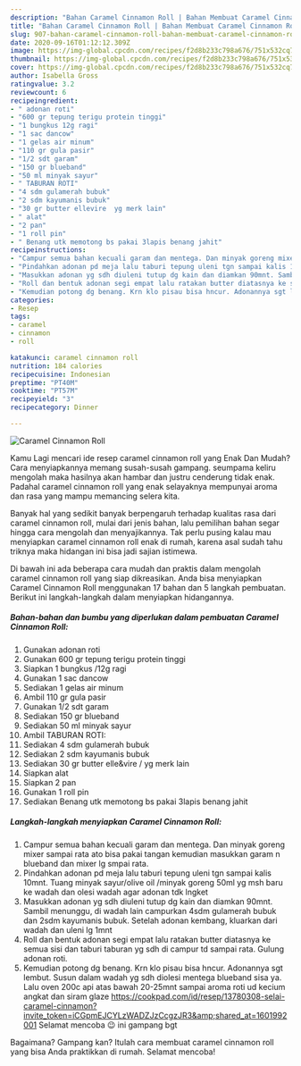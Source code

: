 ```yaml
---
description: "Bahan Caramel Cinnamon Roll | Bahan Membuat Caramel Cinnamon Roll Yang Lezat Sekali"
title: "Bahan Caramel Cinnamon Roll | Bahan Membuat Caramel Cinnamon Roll Yang Lezat Sekali"
slug: 907-bahan-caramel-cinnamon-roll-bahan-membuat-caramel-cinnamon-roll-yang-lezat-sekali
date: 2020-09-16T01:12:12.309Z
image: https://img-global.cpcdn.com/recipes/f2d8b233c798a676/751x532cq70/caramel-cinnamon-roll-foto-resep-utama.jpg
thumbnail: https://img-global.cpcdn.com/recipes/f2d8b233c798a676/751x532cq70/caramel-cinnamon-roll-foto-resep-utama.jpg
cover: https://img-global.cpcdn.com/recipes/f2d8b233c798a676/751x532cq70/caramel-cinnamon-roll-foto-resep-utama.jpg
author: Isabella Gross
ratingvalue: 3.2
reviewcount: 6
recipeingredient:
- " adonan roti"
- "600 gr tepung terigu protein tinggi"
- "1 bungkus 12g ragi"
- "1 sac dancow"
- "1 gelas air minum"
- "110 gr gula pasir"
- "1/2 sdt garam"
- "150 gr blueband"
- "50 ml minyak sayur"
- " TABURAN ROTI"
- "4 sdm gulamerah bubuk"
- "2 sdm kayumanis bubuk"
- "30 gr butter ellevire  yg merk lain"
- " alat"
- "2 pan"
- "1 roll pin"
- " Benang utk memotong bs pakai 3lapis benang jahit"
recipeinstructions:
- "Campur semua bahan kecuali garam dan mentega. Dan minyak goreng mixer sampai rata ato bisa pakai tangan kemudian masukkan garam n blueband dan mixer lg smpai rata."
- "Pindahkan adonan pd meja lalu taburi tepung uleni tgn sampai kalis 10mnt. Tuang minyak sayur/olive oil /minyak goreng 50ml yg msh baru ke wadah dan olesi wadah agar adonan tdk lngket"
- "Masukkan adonan yg sdh diuleni tutup dg kain dan diamkan 90mnt. Sambil menunggu, di wadah lain campurkan 4sdm gulamerah bubuk dan 2sdm kayumanis bubuk. Setelah adonan kembang, kluarkan dari wadah dan uleni lg 1mnt"
- "Roll dan bentuk adonan segi empat lalu ratakan butter diatasnya ke semua sisi dan taburi taburan yg sdh di campur td sampai rata. Gulung adonan roti."
- "Kemudian potong dg benang. Krn klo pisau bisa hncur. Adonannya sgt lembut. Susun dalam wadah yg sdh diolesi mentega blueband sisa ya. Lalu oven 200c api atas bawah 20-25mnt sampai aroma roti ud kecium angkat dan siram glaze https://cookpad.com/id/resep/13780308-selai-caramel-cinnamon?invite_token=iCGpmEJCYLzWADZJzCcgzJR3&amp;shared_at=1601992001 Selamat mencoba 😉 ini gampang bgt"
categories:
- Resep
tags:
- caramel
- cinnamon
- roll

katakunci: caramel cinnamon roll 
nutrition: 184 calories
recipecuisine: Indonesian
preptime: "PT40M"
cooktime: "PT57M"
recipeyield: "3"
recipecategory: Dinner

---
```



![Caramel Cinnamon Roll](https://img-global.cpcdn.com/recipes/f2d8b233c798a676/751x532cq70/caramel-cinnamon-roll-foto-resep-utama.jpg)

Kamu Lagi mencari ide resep caramel cinnamon roll yang Enak Dan Mudah? Cara menyiapkannya memang susah-susah gampang. seumpama keliru mengolah maka hasilnya akan hambar dan justru cenderung tidak enak. Padahal caramel cinnamon roll yang enak selayaknya mempunyai aroma dan rasa yang mampu memancing selera kita.



Banyak hal yang sedikit banyak berpengaruh terhadap kualitas rasa dari caramel cinnamon roll, mulai dari jenis bahan, lalu pemilihan bahan segar hingga cara mengolah dan menyajikannya. Tak perlu pusing kalau mau menyiapkan caramel cinnamon roll enak di rumah, karena asal sudah tahu triknya maka hidangan ini bisa jadi sajian istimewa.


Di bawah ini ada beberapa cara mudah dan praktis dalam mengolah caramel cinnamon roll yang siap dikreasikan. Anda bisa menyiapkan Caramel Cinnamon Roll menggunakan 17 bahan dan 5 langkah pembuatan. Berikut ini langkah-langkah dalam menyiapkan hidangannya.

<!--inarticleads1-->

##### Bahan-bahan dan bumbu yang diperlukan dalam pembuatan Caramel Cinnamon Roll:

1. Gunakan  adonan roti
1. Gunakan 600 gr tepung terigu protein tinggi
1. Siapkan 1 bungkus /12g ragi
1. Gunakan 1 sac dancow
1. Sediakan 1 gelas air minum
1. Ambil 110 gr gula pasir
1. Gunakan 1/2 sdt garam
1. Sediakan 150 gr blueband
1. Sediakan 50 ml minyak sayur
1. Ambil  TABURAN ROTI:
1. Sediakan 4 sdm gulamerah bubuk
1. Sediakan 2 sdm kayumanis bubuk
1. Sediakan 30 gr butter elle&amp;vire / yg merk lain
1. Siapkan  alat
1. Siapkan 2 pan
1. Gunakan 1 roll pin
1. Sediakan  Benang utk memotong bs pakai 3lapis benang jahit




<!--inarticleads2-->

##### Langkah-langkah menyiapkan Caramel Cinnamon Roll:

1. Campur semua bahan kecuali garam dan mentega. Dan minyak goreng mixer sampai rata ato bisa pakai tangan kemudian masukkan garam n blueband dan mixer lg smpai rata.
1. Pindahkan adonan pd meja lalu taburi tepung uleni tgn sampai kalis 10mnt. Tuang minyak sayur/olive oil /minyak goreng 50ml yg msh baru ke wadah dan olesi wadah agar adonan tdk lngket
1. Masukkan adonan yg sdh diuleni tutup dg kain dan diamkan 90mnt. Sambil menunggu, di wadah lain campurkan 4sdm gulamerah bubuk dan 2sdm kayumanis bubuk. Setelah adonan kembang, kluarkan dari wadah dan uleni lg 1mnt
1. Roll dan bentuk adonan segi empat lalu ratakan butter diatasnya ke semua sisi dan taburi taburan yg sdh di campur td sampai rata. Gulung adonan roti.
1. Kemudian potong dg benang. Krn klo pisau bisa hncur. Adonannya sgt lembut. Susun dalam wadah yg sdh diolesi mentega blueband sisa ya. Lalu oven 200c api atas bawah 20-25mnt sampai aroma roti ud kecium angkat dan siram glaze https://cookpad.com/id/resep/13780308-selai-caramel-cinnamon?invite_token=iCGpmEJCYLzWADZJzCcgzJR3&amp;shared_at=1601992001 Selamat mencoba 😉 ini gampang bgt




Bagaimana? Gampang kan? Itulah cara membuat caramel cinnamon roll yang bisa Anda praktikkan di rumah. Selamat mencoba!
